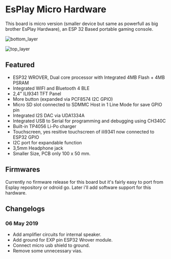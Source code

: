 # EsPlay Micro Hardware
This board is micro version (smaller device but same as powerfull as big brother EsPlay Hardware), an ESP 32 Based portable gaming console.

![bottom_layer](https://raw.githubusercontent.com/pebri86/esplay_micro_hardware/master/docs/esplay_micro_bottom.png)

![top_layer](https://raw.githubusercontent.com/pebri86/esplay_micro_hardware/master/docs/esplay_micro_top.png)

Featured
--------
- ESP32 WROVER, Dual core processor with Integrated 4MB Flash + 4MB PSRAM
- Integrated WIFI and Bluetooth 4 BLE
- 2,4" ILI9341 TFT Panel
- More button (expanded via PCF8574 I2C GPIO)
- Micro SD slot connected to SDMMC Host in 1 Line Mode for save GPIO pin
- Integrated I2S DAC via UDA1334A
- Integrated USB to Serial for programming and debugging using CH340C
- Built-in TP4056 Li-Po charger
- Touchscreen, yes resitive touchscreen of ili9341 now connected to ESP32 GPIO
- I2C port for expandable function
- 3,5mm Headphone jack
- Smaller Size, PCB only 100 x 50 mm.

Firmwares
---------
Currently no firmware release for this board but it's fairly easy to port from Esplay repository or odroid go. Later i'll add software support for this hardware.

Changelogs
----------

### 06 May 2019
- Add amplifier circuits for internal speaker.
- Add ground for EXP pin ESP32 Wrover module.
- Connect micro usb shield to ground.
- Remove some unnecessary vias.
